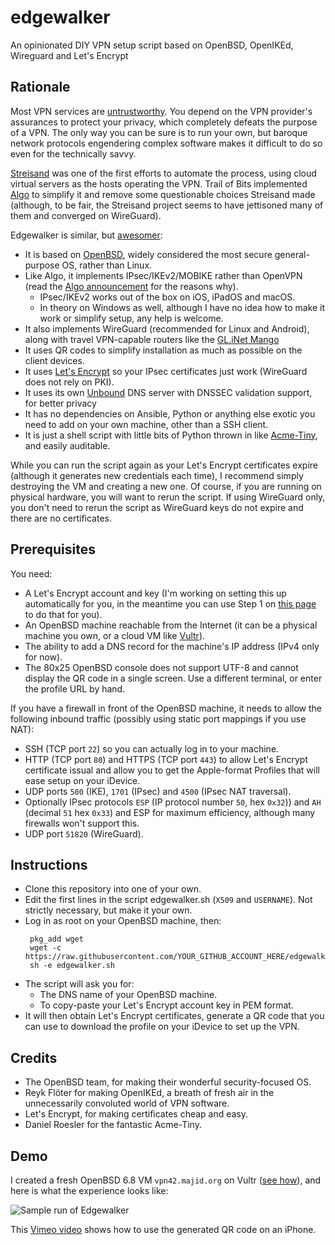 # edgewalker
An opinionated DIY VPN setup script based on OpenBSD, OpenIKEd, Wireguard and
Let's Encrypt

## Rationale

Most VPN services are
[untrustworthy](https://mjtsai.com/blog/2019/07/16/most-free-vpn-apps-secretly-owned-by-china/).
You depend on the VPN provider's assurances to protect your privacy, which
completely defeats the purpose of a VPN. The only way you can be sure is to
run your own, but baroque network protocols engendering complex software makes
it difficult to do so even for the technically savvy.

[Streisand](https://github.com/StreisandEffect/streisand) was one of the first
efforts to automate the process, using cloud virtual servers as the hosts
operating the VPN. Trail of Bits implemented
[Algo](https://blog.trailofbits.com/2016/12/12/meet-algo-the-vpn-that-works/)
to simplify it and remove some questionable choices Streisand made (although,
to be fair, the Streisand project seems to have jettisoned many of them and
converged on WireGuard).

Edgewalker is similar, but [awesomer](https://xkcd.com/483/):

* It is based on [OpenBSD](https://www.openbsd.org/), widely considered the
  most secure general-purpose OS, rather than Linux.
* Like Algo, it implements IPsec/IKEv2/MOBIKE rather than OpenVPN (read the
  [Algo announcement](https://blog.trailofbits.com/2016/12/12/meet-algo-the-vpn-that-works/)
  for the reasons why).
  * IPsec/IKEv2 works out of the box on iOS, iPadOS and macOS.
  * In theory on Windows as well, although I have no idea how to make it work
    or simplify setup, any help is welcome.
* It also implements WireGuard (recommended for Linux and Android), along with
  travel VPN-capable routers like the
  [GL.iNet Mango](https://www.gl-inet.com/products/gl-mt300n-v2/)
* It uses QR codes to simplify installation as much as possible on the client
  devices.
* It uses [Let's Encrypt](https://letsencrypt.org/) so your IPsec certificates
  just work (WireGuard does not rely on PKI).
* It uses its own [Unbound](https://nlnetlabs.nl/projects/unbound/about/) DNS
  server with DNSSEC validation support, for better privacy
* It has no dependencies on Ansible, Python or anything else exotic you need
  to add on your own machine, other than a SSH client.
* It is just a shell script with little bits of Python thrown in like
  [Acme-Tiny](https://github.com/diafygi/acme-tiny), and easily auditable.

While you can run the script again as your Let's Encrypt certificates expire
(although it generates new credentials each time), I recommend simply
destroying the VM and creating a new one. Of course, if you are running on
physical hardware, you will want to rerun the script. If using WireGuard only,
you don't need to rerun the script as WireGuard keys do not expire and there
are no certificates.

## Prerequisites

You need:

* A Let's Encrypt account and key (I'm working on setting this up
  automatically for you, in the meantime you can use Step 1 on
  [this page](https://gethttpsforfree.com/) to do that for you).
* An OpenBSD machine reachable from the Internet (it can be a physical machine
  you own, or a cloud VM like [Vultr](https://www.vultr.com/)).
* The ability to add a DNS record for the machine's IP address (IPv4 only for
  now).
* The 80x25 OpenBSD console does not support UTF-8 and cannot display the QR
  code in a single screen. Use a different terminal, or enter the profile URL
  by hand.

If you have a firewall in front of the OpenBSD machine, it needs to allow the
following inbound traffic (possibly using static port mappings if you use
NAT):

* SSH (TCP port `22`) so you can actually log in to your machine.
* HTTP (TCP port `80`) and HTTPS (TCP port `443`) to allow Let's Encrypt
  certificate issual and allow you to get the Apple-format Profiles that will
  ease setup on your iDevice.
* UDP ports `500` (IKE), `1701` (IPsec) and `4500` (IPsec NAT traversal).
* Optionally IPsec protocols `ESP` (IP protocol number `50`, hex `0x32`)) and
  `AH` (decimal `51` hex `0x33`) and ESP for maximum efficiency, although many
  firewalls won't support this.
* UDP port `51820` (WireGuard).

## Instructions

* Clone this repository into one of your own.
* Edit the first lines in the script edgewalker.sh (`X509` and
  `USERNAME`). Not strictly necessary, but make it your own.
* Log in as root on your OpenBSD machine, then:
  ```
   pkg_add wget
   wget -c https://raw.githubusercontent.com/YOUR_GITHUB_ACCOUNT_HERE/edgewalker/main/edgewalker.sh
   sh -e edgewalker.sh
   ```
* The script will ask you for:
  * The DNS name of your OpenBSD machine.
  * To copy-paste your Let's Encrypt account key in PEM format.
* It will then obtain Let's Encrypt certificates, generate a QR code that you
  can use to download the profile on your iDevice to set up the VPN.

## Credits

* The OpenBSD team, for making their wonderful security-focused OS.
* Reyk Flöter for making OpenIKEd, a breath of fresh air in the unnecessarily
  convoluted world of VPN software.
* Let's Encrypt, for making certificates cheap and easy.
* Daniel Roesler for the fantastic Acme-Tiny.

## Demo

I created a fresh OpenBSD 6.8 VM `vpn42.majid.org` on Vultr ([see how](https://vimeo.com/485215180)), and here is what the experience looks like:

![Sample run of Edgewalker](edgewalker.svg)

This [Vimeo video](https://vimeo.com/485183891) shows how to use the generated QR code on an iPhone.
